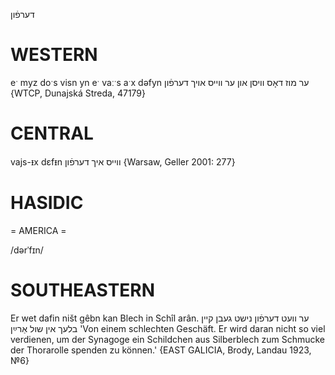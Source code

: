 דערפֿון

WESTERN
========

eˑ myz doˑs visn yn eˑ vaːˑs aˑx dəfyn ער מוז דאָס וויסן און ער ווייס אויך דערפֿון {WTCP, Dunajská Streda, 47179}

CENTRAL
========

vajs-ᵻx dɛfᵻn ווייס איך דערפֿון {Warsaw, Geller 2001: 277}

HASIDIC
=======
= AMERICA = 

/dərˈfɪn/

SOUTHEASTERN
==============

Er wet dafin ništ gêbn kan Blech in Schîl arân. ער וועט דערפֿון נישט געבן קיין בלעך אין שול אַרײַן  'Von einem schlechten Geschäft. Er wird daran nicht so viel verdienen, um der Synagoge ein Schildchen aus Silberblech zum Schmucke der Thorarolle spenden zu können.' {EAST GALICIA, Brody, Landau 1923, №6}